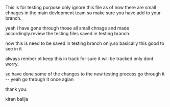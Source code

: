 This is for testing purpose only ignore this file as of now  there are small chnages in the main devlopment team so make sure you have add to your branch.

yeah i have gone through those all small chnage and made accordingly.review the testing files saved in testing branch.

now this is need to be saved in testing branch only.so basically this good to see in it 


always rember ot keep this in track 
for sure it will be tracked only dont worry.


so have done some of the changes to the new testing process go through it -- yeah go through it once agian

thank you.

kiran balija